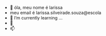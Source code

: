 - 👋 óla, meu nome é larissa 
- meu email é larissa.silveirade.souza@escola
- 🌱 I’m currently learning ...
- 💞️ 
- 📫 

<!---
souzalala/souzalala is a ✨ special ✨ repository because its `README.md` (this file) appears on your GitHub profile.
You can click the Preview link to take a look at your changes.
--->
